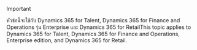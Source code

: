 > [!IMPORTANT]
> <span data-ttu-id="875bc-101">หัวข้อนี้จะใช้กับ Dynamics 365 for Talent, Dynamics 365 for Finance and Operations รุ่น Enterprise และ Dynamics 365 for Retail</span><span class="sxs-lookup"><span data-stu-id="875bc-101">This topic applies to Dynamics 365 for Talent, Dynamics 365 for Finance and Operations, Enterprise edition, and Dynamics 365 for Retail.</span></span> 
